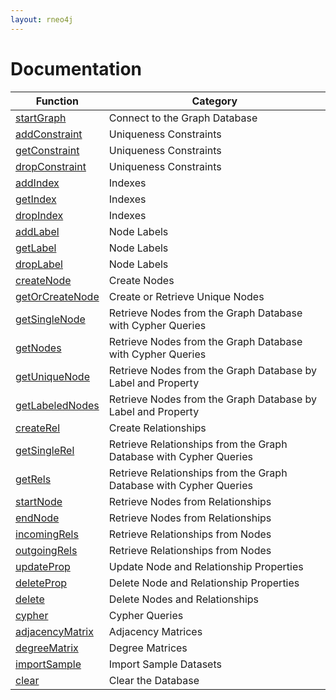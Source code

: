 ```yaml
---
layout: rneo4j
---
```


# Documentation

| Function                                     | Category                                                           |
| -------------------------------------------- | ------------------------------------------------------------------ |
| [startGraph](start-graph.html)               | Connect to the Graph Database                                      |
| [addConstraint](add-constraint.html)         | Uniqueness Constraints                                             |
| [getConstraint](get-constraint.html)         | Uniqueness Constraints                                             |
| [dropConstraint](drop-constraint.html)       | Uniqueness Constraints                                             |
| [addIndex](add-index.html)                   | Indexes                                                            |
| [getIndex](get-index.html)                   | Indexes                                                            |
| [dropIndex](drop-index.html)                 | Indexes                                                            |
| [addLabel](add-label.html)                   | Node Labels                                                        |
| [getLabel](get-label.html)                   | Node Labels                                                        |
| [dropLabel](drop-label.html)                 | Node Labels                                                        |
| [createNode](create-node.html)               | Create Nodes                                                       |
| [getOrCreateNode](get-or-create-node.html)   | Create or Retrieve Unique Nodes                                    |
| [getSingleNode](get-single-node.html)        | Retrieve Nodes from the Graph Database with Cypher Queries         |
| [getNodes](get-nodes.html)                   | Retrieve Nodes from the Graph Database with Cypher Queries         |
| [getUniqueNode](get-unique-node.html)        | Retrieve Nodes from the Graph Database by Label and Property       |
| [getLabeledNodes](get-labeled-nodes.html)    | Retrieve Nodes from the Graph Database by Label and Property       |
| [createRel](create-rel.html)                 | Create Relationships                                               |
| [getSingleRel](get-rel-by-cypher.html)       | Retrieve Relationships from the Graph Database with Cypher Queries |
| [getRels](get-rel-by-cypher.html)            | Retrieve Relationships from the Graph Database with Cypher Queries |
| [startNode](start-node.html)                 | Retrieve Nodes from Relationships                                  |
| [endNode](end-node.html)                     | Retrieve Nodes from Relationships                                  |
| [incomingRels](incoming-rels.html)           | Retrieve Relationships from Nodes                                  |
| [outgoingRels](outgoing-rels.html)           | Retrieve Relationships from Nodes                                  |
| [updateProp](update-prop.html)               | Update Node and Relationship Properties                            |
| [deleteProp](delete-prop.html)               | Delete Node and Relationship Properties                            |
| [delete](delete.html)                        | Delete Nodes and Relationships                                     |
| [cypher](cypher.html)                        | Cypher Queries                                                     |
| [adjacencyMatrix](adjacency-matrix.html)     | Adjacency Matrices                                                 |
| [degreeMatrix](degree-matrix.html)           | Degree Matrices                                                    |
| [importSample](import-sample.html)           | Import Sample Datasets                                             |
| [clear](clear.html)                          | Clear the Database                                                 |